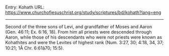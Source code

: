 Entry: Kohath
URL: https://www.churchofjesuschrist.org/study/scriptures/bd/kohath?lang=eng

---

Second of the three sons of Levi, and grandfather of Moses and Aaron (Gen. 46:11; Ex. 6:16, 18). From him all priests were descended through Aaron, while those of his descendants who were not priests were known as Kohathites and were the Levites of highest rank (Num. 3:27, 30; 4:18, 34, 37; 10:21; 1Â Chr. 6:61â70; 15:5).
